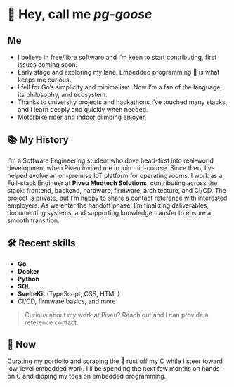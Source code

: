 # 👋 Hey, call me _pg-goose_

## Me

- I believe in free/libre software and I’m keen to start contributing, first issues coming soon.
- Early stage and exploring my lane. Embedded programming 🤖 is what keeps me curious.
- I fell for Go’s simplicity and minimalism. Now I’m a fan of the language, its philosophy, and ecosystem.
- Thanks to university projects and hackathons I’ve touched many stacks, and I learn deeply and quickly when needed.
- Motorbike rider and indoor climbing enjoyer.

## 📚 My History

I’m a Software Engineering student who dove head-first into real-world development when Piveu invited me to join mid-course. Since then, I’ve helped evolve an on-premise IoT platform for operating rooms. I work as a Full-stack Engineer at **Piveu Medtech Solutions**, contributing across the stack: frontend, backend, hardware, firmware, architecture, and CI/CD. The project is private, but I’m happy to share a contact reference with interested employers. As we enter the handoff phase, I’m finalizing deliverables, documenting systems, and supporting knowledge transfer to ensure a smooth transition.

## 🛠️ Recent skills

- **Go**
- **Docker**
- **Python**
- **SQL**
- **SvelteKit** (TypeScript, CSS, HTML)
- CI/CD, firmware basics, and more

> Curious about my work at Piveu? Reach out and I can provide a reference contact.

## 🪿 Now

Curating my portfolio and scraping the 🦀 rust off my C while I steer toward low-level embedded work. I’ll be spending the next few months on hands-on C and dipping my toes on embedded programming.
